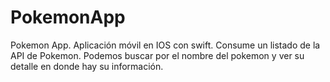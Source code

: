 # PokemonApp
Pokemon App. Aplicación móvil en IOS con swift. Consume un listado de la API de Pokemon. Podemos buscar por el nombre del pokemon y ver su detalle en donde hay su información.
